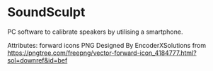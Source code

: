 # SoundSculpt
PC software to calibrate speakers by utilising a smartphone.

Attributes:
forward icons PNG Designed By EncoderXSolutions from https://pngtree.com/freepng/vector-forward-icon_4184777.html?sol=downref&id=bef